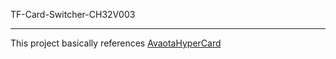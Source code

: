 TF-Card-Switcher-CH32V003

---

This project basically references [AvaotaHyperCard](https://github.com/AvaotaSBC/AvaotaHyperCard)
